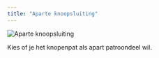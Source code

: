 ```yaml
---
title: "Aparte knoopsluiting"
---
```


![Aparte knoopsluiting](separatebuttonplacket.svg)

Kies of je het knopenpat als apart patroondeel wil.




